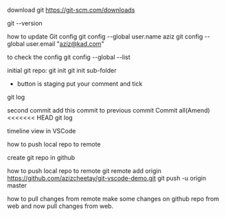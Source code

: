 download git
https://git-scm.com/downloads

git --version


how to update Git config
git config --global user.name aziz
git config --global user.email "aziz@kad.com"

to check the config
git config --global --list

initial git repo:
git init
git init sub-folder
 
+ button is staging
put your comment and tick

git log

second commit add this commit to previous commit
Commit all(Amend)
<<<<<<< HEAD
git log

timeline view in VSCode

how to push local repo to remote

create git repo in github

how to push local repo to remote
git remote add origin https://github.com/azizcheetay/git-vscode-demo.git
git push -u origin master

how to pull changes from remote
make some changes on github repo from web
and now pull
changes from web.